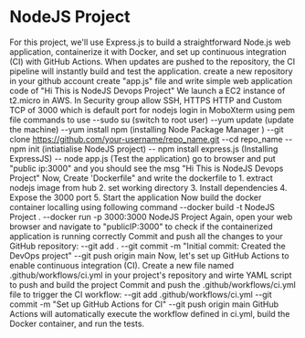 # NodeJS Project
For this project, we'll use Express.js to build a straightforward Node.js web application, containerize it with Docker, and set up continuous integration (CI) with GitHub Actions. When updates are pushed to the repository, the CI pipeline will instantly build and test the application.
create a new repository in your github account
create "app.js" file and write simple web application code of "Hi This is NodeJS Devops Project"
We launch a EC2 instance of t2.micro in AWS.
In Security group allow SSH, HTTPS HTTP and Custom TCP of 3000 which is default port for nodejs
login in MoboXterm using pem file
commands to use
--sudo su (switch to root user)
--yum update (update the machine)
--yum install npm (installing Node Package Manager )
--git clone https://github.com/your-username/repo_name.git
--cd repo_name
--npm init (intiatialise NodeJS project)
-- npm install express.js (Installing ExpressJS)
-- node app.js (Test the application)
go to browser and put "public ip:3000" and you should see the msg "Hi This is NodeJS Devops Project"
Now, Create 'Dockerfile" and write the dockerfile to 
       1. extract nodejs image from hub
       2. set working directory
       3. Install dependencies
       4. Expose the 3000 port
       5. Start the application
Now build the docker container localling using following command
--docker build -t NodeJS Project .
--docker run -p 3000:3000 NodeJS Project
Again, open your web browser and navigate to "publicIP:3000" to check if the containerized application is running correctly
Commit and push all the changes to your GitHub repository:
--git add .
--git commit -m "Initial commit: Created the DevOps project"
--git push origin main
Now, let's set up GitHub Actions to enable continuous integration (CI). Create a new file named .github/workflows/ci.yml in your project's repository and wirte YAML script to push and build the project
Commit and push the .github/workflows/ci.yml file to trigger the CI workflow:
--git add .github/workflows/ci.yml
--git commit -m "Set up GitHub Actions for CI"
--git push origin main
GitHub Actions will automatically execute the workflow defined in ci.yml, build the Docker container, and run the tests.

